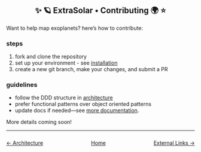 <h2 style="text-align: center">✨ 🪐 ExtraSolar • Contributing 🌍 ⭐</h2>

Want to help map exoplanets? here’s how to contribute:

### steps

1. fork and clone the repository
2. set up your environment - see [installation](./02.installation.md)
3. create a new git branch, make your changes, and submit a PR

### guidelines

- follow the DDD structure in [architecture](./04.architecture.md)
- prefer functional patterns over object oriented patterns
- update docs if needed—see [more documentation](./06.more-documentation.md).

More details coming soon!

---

<nav style="display: flex; justify-content: space-between; padding: 10px 0;">
  <a href="./04.architecture.md">← Architecture</a>
  <a href="./01.introduction.md">Home</a>
  <a href="./06.more-documentation.md">External Links →</a>
</nav>
